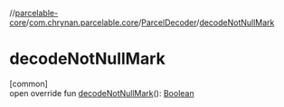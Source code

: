 //[parcelable-core](../../../index.md)/[com.chrynan.parcelable.core](../index.md)/[ParcelDecoder](index.md)/[decodeNotNullMark](decode-not-null-mark.md)

# decodeNotNullMark

[common]\
open override fun [decodeNotNullMark](decode-not-null-mark.md)(): [Boolean](https://kotlinlang.org/api/latest/jvm/stdlib/kotlin/-boolean/index.html)
